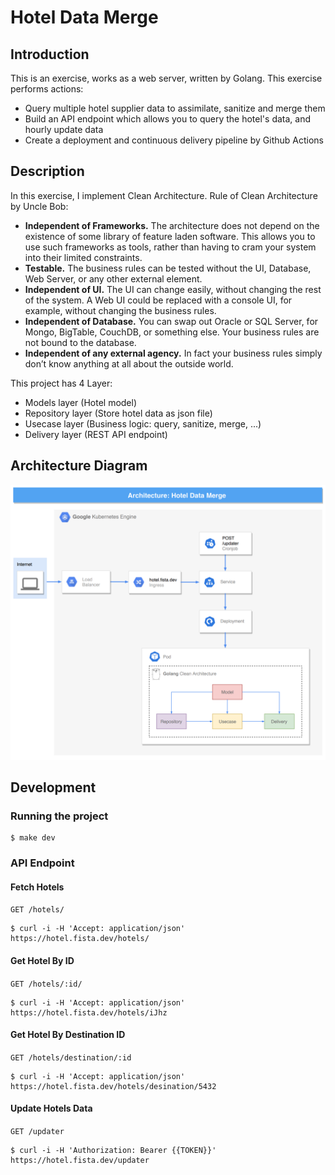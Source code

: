 # Hotel Data Merge

## Introduction

This is an exercise, works as a web server, written by Golang. This exercise performs actions:
- Query multiple hotel supplier data to assimilate, sanitize and merge them
- Build an API endpoint which allows you to query the hotel's data, and hourly update data
- Create a deployment and continuous delivery pipeline by Github Actions

## Description

In this exercise, I implement Clean Architecture. Rule of Clean Architecture by Uncle Bob:
- **Independent of Frameworks.** The architecture does not depend on the existence of some library of feature laden software. This allows you to use such frameworks as tools, rather than having to cram your system into their limited constraints.
- **Testable.** The business rules can be tested without the UI, Database, Web Server, or any other external element.
- **Independent of UI.** The UI can change easily, without changing the rest of the system. A Web UI could be replaced with a console UI, for example, without changing the business rules.
- **Independent of Database.** You can swap out Oracle or SQL Server, for Mongo, BigTable, CouchDB, or something else. Your business rules are not bound to the database.
- **Independent of any external agency.** In fact your business rules simply don’t know anything at all about the outside world.

This project has 4 Layer:
- Models layer (Hotel model)
- Repository layer (Store hotel data as json file)
- Usecase layer (Business logic: query, sanitize, merge, ...)
- Delivery layer (REST API endpoint)

## Architecture Diagram
![](./docs/architecture.png)

## Development

### Running the project
```
$ make dev
```

### API Endpoint
#### Fetch Hotels
`GET /hotels/`
```
$ curl -i -H 'Accept: application/json' https://hotel.fista.dev/hotels/
```
#### Get Hotel By ID
`GET /hotels/:id/`
```
$ curl -i -H 'Accept: application/json' https://hotel.fista.dev/hotels/iJhz
```
#### Get Hotel By Destination ID
`GET /hotels/destination/:id`
```
$ curl -i -H 'Accept: application/json' https://hotel.fista.dev/hotels/desination/5432
```
#### Update Hotels Data
`GET /updater`
```
$ curl -i -H 'Authorization: Bearer {{TOKEN}}' https://hotel.fista.dev/updater
```


